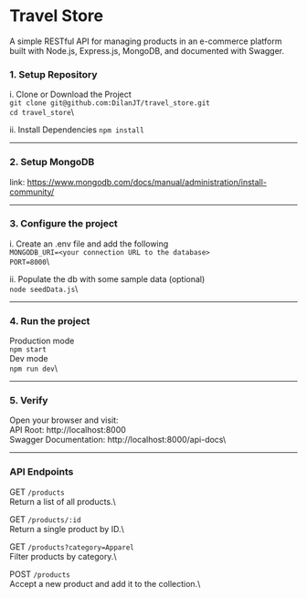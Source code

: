# Travel Store

A simple RESTful API for managing products in an e-commerce platform built with Node.js, Express.js, MongoDB, and documented with Swagger.

### 1. Setup Repository
 i. Clone or Download the Project\
```git clone git@github.com:DilanJT/travel_store.git```\
```cd travel_store```\

ii. Install Dependencies
```npm install```

---

### 2. Setup MongoDB
link: https://www.mongodb.com/docs/manual/administration/install-community/ 

---

### 3. Configure the project
i. Create an .env file and add the following\
```MONGODB_URI=<your connection URL to the database>```\
```PORT=8000```\

ii. Populate the db with some sample data (optional)\
```node seedData.js```\

---

### 4. Run the project
Production mode\
```npm start```\
Dev mode\
```npm run dev```\

---

### 5. Verify
Open your browser and visit:\
API Root: http://localhost:8000\
Swagger Documentation: http://localhost:8000/api-docs\

---

### API Endpoints

GET `/products`\
Return a list of all products.\

GET `/products/:id`\
Return a single product by ID.\

GET `/products?category=Apparel`\
Filter products by category.\

POST `/products`\
Accept a new product and add it to the collection.\
